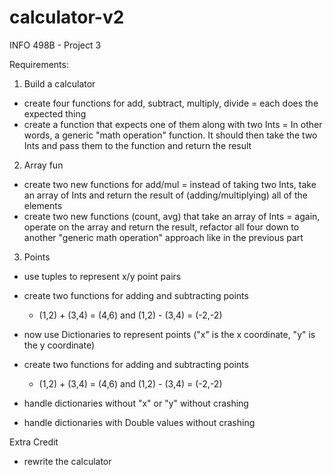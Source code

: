 # calculator-v2
INFO 498B - Project 3

Requirements:

1. Build a calculator
 - create four functions for add, subtract, multiply, divide = each does the expected thing
 - create a function that expects one of them along with two Ints = In other words, a generic "math operation" function. It should then take the two Ints and pass them to the function and return the result

2. Array fun
 - create two new functions for add/mul = instead of taking two Ints, take an array of Ints and return the result of (adding/multiplying) all of the elements
 - create two new functions (count, avg) that take an array of Ints = again, operate on the array and return the result, refactor all four down to another "generic math operation" approach like in the previous part

3. Points
 - use tuples to represent x/y point pairs
 - create two functions for adding and subtracting points
   - (1,2) + (3,4) = (4,6) and (1,2) - (3,4) = (-2,-2)

 - now use Dictionaries to represent points ("x" is the x coordinate, "y" is the y coordinate)
 - create two functions for adding and subtracting points
   - (1,2) + (3,4) = (4,6) and (1,2) - (3,4) = (-2,-2)
 - handle dictionaries without "x" or "y" without crashing
 - handle dictionaries with Double values without crashing

Extra Credit
 - rewrite the calculator